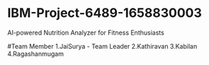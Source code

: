 # IBM-Project-6489-1658830003
AI-powered Nutrition Analyzer for Fitness Enthusiasts

#Team Member
1.JaiSurya - Team Leader
2.Kathiravan
3.Kabilan
4.Ragashanmugam
